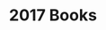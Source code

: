 ---
title: 2017 Books

content:
    items: '@self.children'
    order:
      by: folder
      dir: desc
    limit: 12
    pagination: true
---